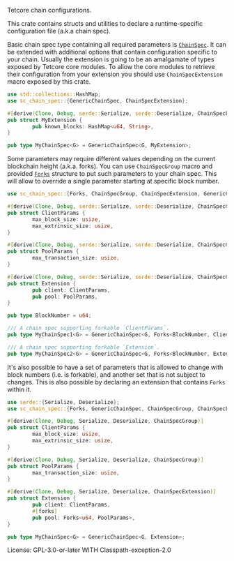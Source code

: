 Tetcore chain configurations.

This crate contains structs and utilities to declare
a runtime-specific configuration file (a.k.a chain spec).

Basic chain spec type containing all required parameters is
[`ChainSpec`](https://docs.rs/sc-chain-spec/latest/sc_chain_spec/struct.GenericChainSpec.html). It can be extended with
additional options that contain configuration specific to your chain.
Usually the extension is going to be an amalgamate of types exposed
by Tetcore core modules. To allow the core modules to retrieve
their configuration from your extension you should use `ChainSpecExtension`
macro exposed by this crate.

```rust
use std::collections::HashMap;
use sc_chain_spec::{GenericChainSpec, ChainSpecExtension};

#[derive(Clone, Debug, serde::Serialize, serde::Deserialize, ChainSpecExtension)]
pub struct MyExtension {
		pub known_blocks: HashMap<u64, String>,
}

pub type MyChainSpec<G> = GenericChainSpec<G, MyExtension>;
```

Some parameters may require different values depending on the
current blockchain height (a.k.a. forks). You can use `ChainSpecGroup`
macro and provided [`Forks`](https://docs.rs/sc-chain-spec/latest/sc_chain_spec/struct.Forks.html) structure to put
such parameters to your chain spec.
This will allow to override a single parameter starting at specific
block number.

```rust
use sc_chain_spec::{Forks, ChainSpecGroup, ChainSpecExtension, GenericChainSpec};

#[derive(Clone, Debug, serde::Serialize, serde::Deserialize, ChainSpecGroup)]
pub struct ClientParams {
		max_block_size: usize,
		max_extrinsic_size: usize,
}

#[derive(Clone, Debug, serde::Serialize, serde::Deserialize, ChainSpecGroup)]
pub struct PoolParams {
		max_transaction_size: usize,
}

#[derive(Clone, Debug, serde::Serialize, serde::Deserialize, ChainSpecGroup, ChainSpecExtension)]
pub struct Extension {
		pub client: ClientParams,
		pub pool: PoolParams,
}

pub type BlockNumber = u64;

/// A chain spec supporting forkable `ClientParams`.
pub type MyChainSpec1<G> = GenericChainSpec<G, Forks<BlockNumber, ClientParams>>;

/// A chain spec supporting forkable `Extension`.
pub type MyChainSpec2<G> = GenericChainSpec<G, Forks<BlockNumber, Extension>>;
```

It's also possible to have a set of parameters that is allowed to change
with block numbers (i.e. is forkable), and another set that is not subject to changes.
This is also possible by declaring an extension that contains `Forks` within it.


```rust
use serde::{Serialize, Deserialize};
use sc_chain_spec::{Forks, GenericChainSpec, ChainSpecGroup, ChainSpecExtension};

#[derive(Clone, Debug, Serialize, Deserialize, ChainSpecGroup)]
pub struct ClientParams {
		max_block_size: usize,
		max_extrinsic_size: usize,
}

#[derive(Clone, Debug, Serialize, Deserialize, ChainSpecGroup)]
pub struct PoolParams {
		max_transaction_size: usize,
}

#[derive(Clone, Debug, Serialize, Deserialize, ChainSpecExtension)]
pub struct Extension {
		pub client: ClientParams,
		#[forks]
		pub pool: Forks<u64, PoolParams>,
}

pub type MyChainSpec<G> = GenericChainSpec<G, Extension>;
```

License: GPL-3.0-or-later WITH Classpath-exception-2.0